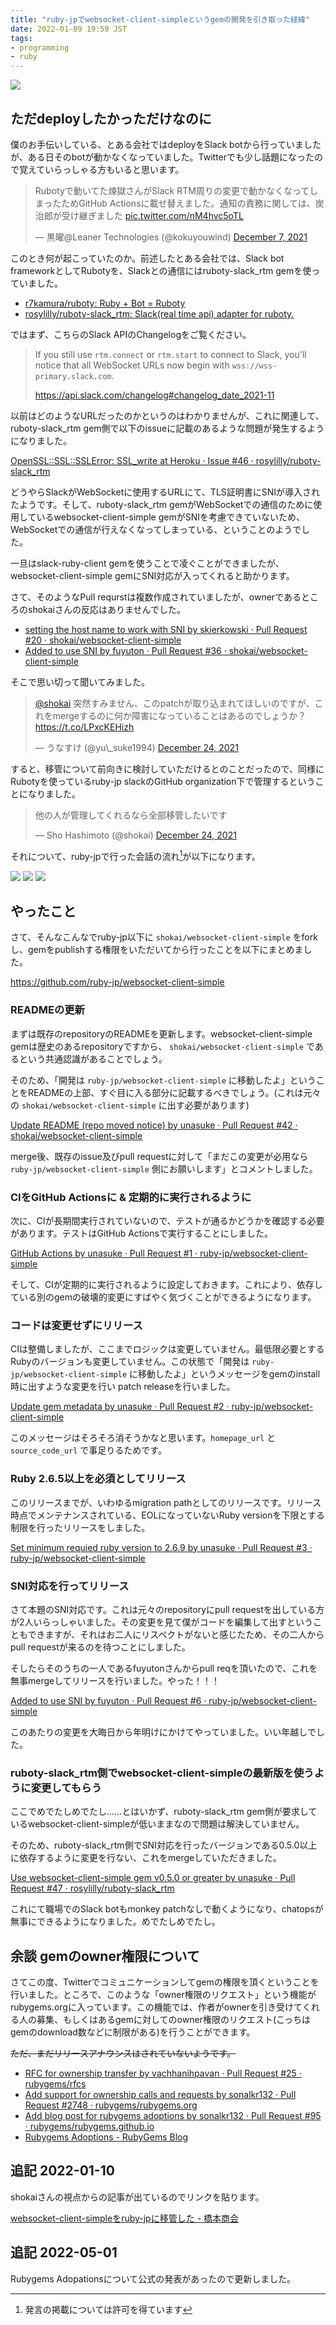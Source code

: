 ```yaml
---
title: "ruby-jpでwebsocket-client-simpleというgemの開発を引き取った経緯"
date: 2022-01-09 19:59 JST
tags:
- programming
- ruby
---
```


![](2022/websocket-client-simple-github.png)

## ただdeployしたかっただけなのに
僕のお手伝いしている、とある会社ではdeployをSlack botから行っていましたが、ある日そのbotが動かなくなっていました。Twitterでも少し話題になったので覚えていらっしゃる方もいると思います。

<blockquote class="twitter-tweet"><p lang="ja" dir="ltr">Rubotyで動いてた煉獄さんがSlack RTM周りの変更で動かなくなってしまったためGitHub Actionsに載せ替えました。通知の責務に関しては、炭治郎が受け継ぎました <a href="https://t.co/nM4hvc5oTL">pic.twitter.com/nM4hvc5oTL</a></p>&mdash; 黒曜@Leaner Technologies (@kokuyouwind) <a href="https://twitter.com/kokuyouwind/status/1468072928885735427?ref_src=twsrc%5Etfw">December 7, 2021</a></blockquote> <script async src="https://platform.twitter.com/widgets.js" charset="utf-8"></script>

このとき何が起こっていたのか。前述したとある会社では、Slack bot frameworkとしてRubotyを、Slackとの通信にはruboty-slack_rtm gemを使っていました。

* [r7kamura/ruboty: Ruby + Bot = Ruboty](https://github.com/r7kamura/ruboty)
* [rosylilly/ruboty-slack_rtm: Slack(real time api) adapter for ruboty.](https://github.com/rosylilly/ruboty-slack_rtm)

ではまず、こちらのSlack APIのChangelogをご覧ください。

> If you still use `rtm.connect` or `rtm.start` to connect to Slack, you'll notice that all WebSocket URLs now begin with `wss://wss-primary.slack.com`.
>
> https://api.slack.com/changelog#changelog_date_2021-11

以前はどのようなURLだったのかというのはわかりませんが、これに関連して、ruboty-slack_rtm gem側で以下のissueに記載のあるような問題が発生するようになりました。

[OpenSSL::SSL::SSLError: SSL_write at Heroku · Issue #46 · rosylilly/ruboty-slack_rtm](https://github.com/rosylilly/ruboty-slack_rtm/issues/46)

どうやらSlackがWebSocketに使用するURLにて、TLS証明書にSNIが導入されたようです。そして、ruboty-slack_rtm gemがWebSocketでの通信のために使用しているwebsocket-client-simple gemがSNIを考慮できていないため、WebSocketでの通信が行えなくなってしまっている、ということのようでした。

一旦はslack-ruby-client gemを使うことで凌ぐことができましたが、websocket-client-simple gemにSNI対応が入ってくれると助かります。

さて、そのようなPull requrstは複数作成されていましたが、ownerであるところのshokaiさんの反応はありませんでした。

* [setting the host name to work with SNI by skierkowski · Pull Request #20 · shokai/websocket-client-simple](https://github.com/shokai/websocket-client-simple/pull/20)
* [Added to use SNI by fuyuton · Pull Request #36 · shokai/websocket-client-simple](https://github.com/shokai/websocket-client-simple/pull/36)

そこで思い切って聞いてみました。

<blockquote class="twitter-tweet"><p lang="ja" dir="ltr"><a href="https://twitter.com/shokai?ref_src=twsrc%5Etfw">@shokai</a> 突然すみません、このpatchが取り込まれてほしいのですが、これをmergeするのに何か障害になっていることはあるのでしょうか？<a href="https://t.co/LPxcKEHizh">https://t.co/LPxcKEHizh</a></p>&mdash; うなすけ (@yu\_suke1994) <a href="https://twitter.com/yu_suke1994/status/1474220431192526848?ref_src=twsrc%5Etfw">December 24, 2021</a></blockquote> <script async src="https://platform.twitter.com/widgets.js" charset="utf-8"></script>

すると、移管について前向きに検討していただけるとのことだったので、同様にRubotyを使っているruby-jp slackのGitHub organization下で管理するということになりました。

<blockquote class="twitter-tweet"><p lang="ja" dir="ltr">他の人が管理してくれるなら全部移管したいです</p>&mdash; Sho Hashimoto (@shokai) <a href="https://twitter.com/shokai/status/1474253588516175872?ref_src=twsrc%5Etfw">December 24, 2021</a></blockquote> <script async src="https://platform.twitter.com/widgets.js" charset="utf-8"></script>

それについて、ruby-jpで行った会話の流れ[^slack]が以下になります。

[^slack]: 発言の掲載については許可を得ています

![](2022/websocket-client-simple-slack-1.png)
![](2022/websocket-client-simple-slack-2.png)
![](2022/websocket-client-simple-slack-3.png)

## やったこと
さて、そんなこんなでruby-jp以下に `shokai/websocket-client-simple` をforkし、gemをpublishする権限をいただいてから行ったことを以下にまとめました。

<https://github.com/ruby-jp/websocket-client-simple>

### READMEの更新
まずは既存のrepositoryのREADMEを更新します。websocket-client-simple gemは歴史のあるrepositoryですから、 `shokai/websocket-client-simple` であるという共通認識があることでしょう。

そのため、「開発は `ruby-jp/websocket-client-simple` に移動したよ」ということをREADMEの上部、すぐ目に入る部分に記載するべきでしょう。(これは元々の `shokai/websocket-client-simple` に出す必要があります)

[Update README (repo moved notice) by unasuke · Pull Request #42 · shokai/websocket-client-simple](https://github.com/shokai/websocket-client-simple/pull/42)

merge後、既存のissue及びpull requestに対して「まだこの変更が必用なら `ruby-jp/websocket-client-simple` 側にお願いします」とコメントしました。

### CIをGitHub Actionsに & 定期的に実行されるように
次に、CIが長期間実行されていないので、テストが通るかどうかを確認する必要があります。テストはGitHub Actionsで実行することにしました。

[GitHub Actions by unasuke · Pull Request #1 · ruby-jp/websocket-client-simple](https://github.com/ruby-jp/websocket-client-simple/pull/1)

そして、CIが定期的に実行されるように設定しておきます。これにより、依存している別のgemの破壊的変更にすばやく気づくことができるようになります。

### コードは変更せずにリリース
CIは整備しましたが、ここまでロジックは変更していません。最低限必要とするRubyのバージョンも変更していません。この状態で「開発は `ruby-jp/websocket-client-simple` に移動したよ」というメッセージをgemのinstall時に出すような変更を行い patch releaseを行いました。

[Update gem metadata by unasuke · Pull Request #2 · ruby-jp/websocket-client-simple](https://github.com/ruby-jp/websocket-client-simple/pull/2)

このメッセージはそろそろ消そうかなと思います。`homepage_url` と `source_code_url` で事足りるためです。

### Ruby 2.6.5以上を必須としてリリース
このリリースまでが、いわゆるmigration pathとしてのリリースです。リリース時点でメンテナンスされている、EOLになっていないRuby versionを下限とする制限を行ったリリースをしました。

[Set minimum requied ruby version to 2.6.9 by unasuke · Pull Request #3 · ruby-jp/websocket-client-simple](https://github.com/ruby-jp/websocket-client-simple/pull/3)

### SNI対応を行ってリリース
さて本題のSNI対応です。これは元々のrepositoryにpull requestを出している方が2人いらっしゃいました。その変更を見て僕がコードを編集して出すということもできますが、それはお二人にリスペクトがないと感じたため、その二人からpull requestが来るのを待つことにしました。

そしたらそのうちの一人であるfuyutonさんからpull reqを頂いたので、これを無事mergeしてリリースを行いました。やった！！！

[Added to use SNI by fuyuton · Pull Request #6 · ruby-jp/websocket-client-simple](https://github.com/ruby-jp/websocket-client-simple/pull/6)

このあたりの変更を大晦日から年明けにかけてやっていました。いい年越しでした。

### ruboty-slack_rtm側でwebsocket-client-simpleの最新版を使うように変更してもらう
ここでめでたしめでたし……とはいかず、ruboty-slack_rtm gem側が要求しているwebsocket-client-simpleが低いままなので問題は解決していません。

そのため、ruboty-slack_rtm側でSNI対応を行ったバージョンである0.5.0以上に依存するように変更を行ない、これをmergeしていただきました。 

[Use websocket-client-simple gem v0.5.0 or greater by unasuke · Pull Request #47 · rosylilly/ruboty-slack_rtm](https://github.com/rosylilly/ruboty-slack_rtm/pull/47)

これにて職場でのSlack botもmonkey patchなしで動くようになり、chatopsが無事にできるようになりました。めでたしめでたし。


## 余談 gemのowner権限について
さてこの度、Twitterでコミュニケーションしてgemの権限を頂くということを行いました。ところで、このような「owner権限のリクエスト」という機能がrubygems.orgに入っています。この機能では、作者がownerを引き受けてくれる人の募集、もしくはあるgemに対してのowner権限のリクエスト(こっちはgemのdownload数などに制限がある)を行うことができます。

~~ただ、まだリリースアナウンスはされていないようです。~~

* [RFC for ownership transfer by vachhanihpavan · Pull Request #25 · rubygems/rfcs](https://github.com/rubygems/rfcs/pull/25)
* [Add support for ownership calls and requests by sonalkr132 · Pull Request #2748 · rubygems/rubygems.org](https://github.com/rubygems/rubygems.org/pull/2748)
* [Add blog post for rubygems adoptions by sonalkr132 · Pull Request #95 · rubygems/rubygems.github.io](https://github.com/rubygems/rubygems.github.io/pull/95)
* [Rubygems Adoptions - RubyGems Blog](https://blog.rubygems.org/2022/01/19/rubygems-adoptions.html)


## 追記 2022-01-10
shokaiさんの視点からの記事が出ているのでリンクを貼ります。

[websocket-client-simpleをruby-jpに移管した - 橋本商会](https://scrapbox.io/shokai/websocket-client-simple%E3%82%92ruby-jp%E3%81%AB%E7%A7%BB%E7%AE%A1%E3%81%97%E3%81%9F)

## 追記 2022-05-01
Rubygems Adopationsについて公式の発表があったので更新しました。
